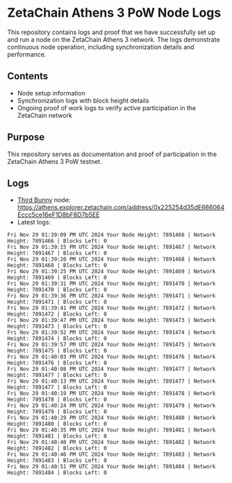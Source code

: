 # ZetaChain Athens 3 PoW Node Logs
This repository contains logs and proof that we have successfully set up and run a node on the ZetaChain Athens 3 network. The logs demonstrate continuous node operation, including synchronization details and performance.

## Contents
- Node setup information
- Synchronization logs with block height details
- Ongoing proof of work logs to verify active participation in the ZetaChain network

## Purpose
This repository serves as documentation and proof of participation in the ZetaChain Athens 3 PoW testnet.

## Logs

- [Third Bunny](https://thirdbunny.xyz/) node: https://athens.explorer.zetachain.com/address/0x225254d35dE666064Eccc5ce16eF1D8bF8D7b5EE
- Latest logs:
```
Fri Nov 29 01:39:09 PM UTC 2024 Your Node Height: 7891466 | Network Height: 7891466 | Blocks Left: 0
Fri Nov 29 01:39:15 PM UTC 2024 Your Node Height: 7891467 | Network Height: 7891467 | Blocks Left: 0
Fri Nov 29 01:39:20 PM UTC 2024 Your Node Height: 7891468 | Network Height: 7891468 | Blocks Left: 0
Fri Nov 29 01:39:25 PM UTC 2024 Your Node Height: 7891469 | Network Height: 7891469 | Blocks Left: 0
Fri Nov 29 01:39:31 PM UTC 2024 Your Node Height: 7891470 | Network Height: 7891470 | Blocks Left: 0
Fri Nov 29 01:39:36 PM UTC 2024 Your Node Height: 7891471 | Network Height: 7891471 | Blocks Left: 0
Fri Nov 29 01:39:41 PM UTC 2024 Your Node Height: 7891472 | Network Height: 7891472 | Blocks Left: 0
Fri Nov 29 01:39:47 PM UTC 2024 Your Node Height: 7891473 | Network Height: 7891473 | Blocks Left: 0
Fri Nov 29 01:39:52 PM UTC 2024 Your Node Height: 7891474 | Network Height: 7891474 | Blocks Left: 0
Fri Nov 29 01:39:57 PM UTC 2024 Your Node Height: 7891475 | Network Height: 7891475 | Blocks Left: 0
Fri Nov 29 01:40:03 PM UTC 2024 Your Node Height: 7891476 | Network Height: 7891476 | Blocks Left: 0
Fri Nov 29 01:40:08 PM UTC 2024 Your Node Height: 7891477 | Network Height: 7891477 | Blocks Left: 0
Fri Nov 29 01:40:13 PM UTC 2024 Your Node Height: 7891477 | Network Height: 7891477 | Blocks Left: 0
Fri Nov 29 01:40:19 PM UTC 2024 Your Node Height: 7891478 | Network Height: 7891478 | Blocks Left: 0
Fri Nov 29 01:40:24 PM UTC 2024 Your Node Height: 7891479 | Network Height: 7891479 | Blocks Left: 0
Fri Nov 29 01:40:29 PM UTC 2024 Your Node Height: 7891480 | Network Height: 7891480 | Blocks Left: 0
Fri Nov 29 01:40:35 PM UTC 2024 Your Node Height: 7891481 | Network Height: 7891481 | Blocks Left: 0
Fri Nov 29 01:40:40 PM UTC 2024 Your Node Height: 7891482 | Network Height: 7891482 | Blocks Left: 0
Fri Nov 29 01:40:46 PM UTC 2024 Your Node Height: 7891483 | Network Height: 7891483 | Blocks Left: 0
Fri Nov 29 01:40:51 PM UTC 2024 Your Node Height: 7891484 | Network Height: 7891484 | Blocks Left: 0
```
